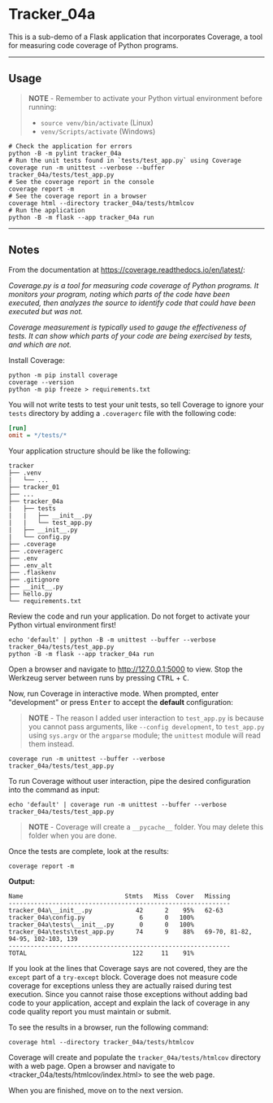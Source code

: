 # Tracker_04a

This is a sub-demo of a Flask application that incorporates Coverage, a tool for measuring code coverage of Python programs.

-----

## Usage

> **NOTE** - Remember to activate your Python virtual environment before running:
>
> - `source venv/bin/activate` (Linux)
> - `venv/Scripts/activate` (Windows)

```shell
# Check the application for errors
python -B -m pylint tracker_04a
# Run the unit tests found in `tests/test_app.py` using Coverage
coverage run -m unittest --verbose --buffer tracker_04a/tests/test_app.py
# See the coverage report in the console
coverage report -m
# See the coverage report in a browser
coverage html --directory tracker_04a/tests/htmlcov
# Run the application
python -B -m flask --app tracker_04a run
```

-----

## Notes

From the documentation at <https://coverage.readthedocs.io/en/latest/>:

*Coverage.py is a tool for measuring code coverage of Python programs. It monitors your program, noting which parts of the code have been executed, then analyzes the source to identify code that could have been executed but was not.*

*Coverage measurement is typically used to gauge the effectiveness of tests. It can show which parts of your code are being exercised by tests, and which are not.*

Install Coverage:

```shell
python -m pip install coverage
coverage --version
python -m pip freeze > requirements.txt
```

You will not write tests to test your unit tests, so tell Coverage to ignore your `tests` directory by adding a `.coveragerc` file with the following code:

```ini
[run]
omit = */tests/*
```

Your application structure should be like the following:

```text
tracker
├── .venv
|   └── ...
├── tracker_01
├── ...
├── tracker_04a
|   ├── tests
|   |   ├── __init__.py
|   |   └── test_app.py
|   ├── __init__.py
|   └── config.py
├── .coverage
├── .coveragerc
├── .env
├── .env_alt
├── .flaskenv
├── .gitignore
├── __init__.py
├── hello.py
└── requirements.txt
```

Review the code and run your application. Do not forget to activate your Python virtual environment first!

```shell
echo 'default' | python -B -m unittest --buffer --verbose tracker_04a/tests/test_app.py
python -B -m flask --app tracker_04a run
```

Open a browser and navigate to <http://127.0.0.1:5000> to view. Stop the Werkzeug server between runs by pressing <kbd>CTRL</kbd> +  <kbd>C</kbd>.

Now, run Coverage in interactive mode. When prompted, enter "development" or press <kbd>Enter</kbd> to accept the **default** configuration:

> **NOTE** - The reason I added user interaction to `test_app.py` is because you cannot pass arguments, like `--config development`, to `test_app.py` using `sys.argv` or the `argparse` module; the `unittest` module will read them instead.

```shell
coverage run -m unittest --buffer --verbose tracker_04a/tests/test_app.py
```

To run Coverage without user interaction, pipe the desired configuration into the command as input:

```shell
echo 'default' | coverage run -m unittest --buffer --verbose tracker_04a/tests/test_app.py
```

> **NOTE** - Coverage will create a `__pycache__` folder. You may delete this folder when you are done.

Once the tests are complete, look at the results:

```shell
coverage report -m
```

**Output:**

```text
Name                            Stmts   Miss  Cover   Missing
-------------------------------------------------------------
tracker_04a\__init__.py            42      2    95%   62-63
tracker_04a\config.py               6      0   100%
tracker_04a\tests\__init__.py       0      0   100%
tracker_04a\tests\test_app.py      74      9    88%   69-70, 81-82, 94-95, 102-103, 139
-------------------------------------------------------------
TOTAL                             122     11    91%
```

If you look at the lines that Coverage says are not covered, they are the `except` part of a `try-except` block. Coverage does not measure code coverage for exceptions unless they are actually raised during test execution. Since you cannot raise those exceptions without adding bad code to your application, accept and explain the lack of coverage in any code quality report you must maintain or submit.

To see the results in a browser, run the following command:

```shell
coverage html --directory tracker_04a/tests/htmlcov
```

Coverage will create and populate the `tracker_04a/tests/htmlcov` directory with a web page. Open a browser and navigate to <tracker_04a/tests/htmlcov/index.html> to see the web page.

When you are finished, move on to the next version.
